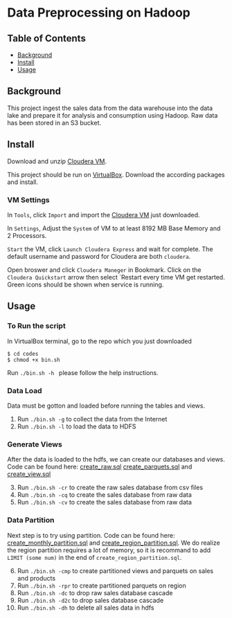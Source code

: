 # Data Preprocessing on Hadoop

## Table of Contents
- [Background](#background)
- [Install](#Install)
- [Usage](#Usage)

## Background 

This project ingest the sales data from the data warehouse into the data lake and prepare it for analysis and consumption using Hadoop. Raw data has been stored in an S3 bucket.

## Install

Download and unzip [Cloudera VM](https://drive.google.com/drive/u/1/folders/1V8aD1qHnJyuC6Hg1tL8SvKtEzrAyNlD6). 

This project should be run on [VirtualBox](https://www.virtualbox.org/wiki/Downloads). Download the according packages and install. 

### VM Settings

In `Tools`, click `Import` and import the [Cloudera VM](https://drive.google.com/drive/u/1/folders/1V8aD1qHnJyuC6Hg1tL8SvKtEzrAyNlD6) just downloaded.

In `Settings`, Adjust the `System` of VM to at least 8192 MB Base Memory and 2 Processors. 

`Start` the VM, click `Launch Cloudera Express` and wait for complete. The default username and password for Cloudera are both `cloudera`.

Open broswer and click `Cloudera Maneger` in Bookmark. Click on the  `Cloudera Quickstart` arrow then select `Restart every time VM get restarted. Green icons should be shown when service is running.

## Usage

### To Run the script

In VirtualBox terminal, go to the repo which you just downloaded
```
$ cd codes
$ chmod +x bin.sh
```
Run `./bin.sh -h ` please follow the help instructions.

### Data Load
Data must be gotton and loaded before running the tables and views. 
1. Run `./bin.sh -g` to collect the data from the Internet
2. Run `./bin.sh -l` to load the data to HDFS

### Generate Views 
After the data is loaded to the hdfs, we can create our databases and views. Code can be found here: [create_raw.sql](/codes/create_raw.sql) [create_parquets.sql](/codes/create_parquets.sql) and [create_view.sql](/codes/create_view.sql)

3. Run `./bin.sh -cr` to create the raw sales database from csv files
4. Run `./bin.sh -cq` to create the sales database from raw data
5. Run `./bin.sh -cv` to create the sales database from raw data

### Data Partition
Next step is to try using partition. Code can be found here: [create_monthly_partition.sql](/codes/create_monthly_partition.sql)  and [create_region_partition.sql](/codes/create_region_partition.sql). We do realize the region partition requires a lot of memory, so it is recommand to add `LIMIT (some num)` in the end of `create_region_partition.sql`.

6. Run `./bin.sh -cmp` to create partitioned views and parquets on sales and products
7. Run `./bin.sh -rpr` to create partitioned parquets on region
8. Run `./bin.sh -dc` to drop raw sales database cascade
9. Run `./bin.sh -d2c` to drop sales database cascade
10. Run `./bin.sh -dh` to delete all sales data in hdfs
